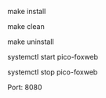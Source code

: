 make install

make clean

make uninstall



systemctl start pico-foxweb 

systemctl stop pico-foxweb



Port: 8080